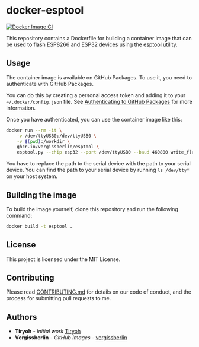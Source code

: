 # docker-esptool

[![Docker Image CI](https://github.com/vergissberlin/docker-esptool/actions/workflows/docker-image.yml/badge.svg)](https://github.com/vergissberlin/docker-esptool/actions/workflows/docker-image.yml)

This repository contains a Dockerfile for building a container image that can be used to flash ESP8266 and ESP32 devices using the [esptool](https://github.com/espressif/esptool) utility.

## Usage

The container image is available on GitHub Packages. To use it, you need to authenticate with GitHub Packages.

You can do this by creating a personal access token and adding it to your `~/.docker/config.json` file. See [Authenticating to GitHub Packages](https://help.github.com/en/packages/using-github-packages-with-your-projects-ecosystem/configuring-docker-for-use-with-github-packages#authenticating-to-github-packages) for more information.

Once you have authenticated, you can use the container image like this:

```bash
docker run --rm -it \
    -v /dev/ttyUSB0:/dev/ttyUSB0 \
    -v $(pwd):/workdir \
    ghcr.io/vergissberlin/esptool \
    esptool.py --chip esp32 --port /dev/ttyUSB0 --baud 460800 write_flash -z 0x1000 example.bin
```

You have to replace the path to the serial device with the path to your serial device. You can find the path to your serial device by running `ls /dev/tty*` on your host system.

## Building the image

To build the image yourself, clone this repository and run the following command:

```bash
docker build -t esptool .
```

## License

This project is licensed under the MIT License.

## Contributing

Please read [CONTRIBUTING.md](CONTRIBUTING.md) for details on our code of conduct, and the process for submitting pull requests to me. 

## Authors

* **Tiryoh** - *Initial work* [Tiryoh](https://github.com/Tiryoh)
* **Vergissberlin** - *GitHub Images* - [vergissberlin](https://github.com/vergissberlin)
